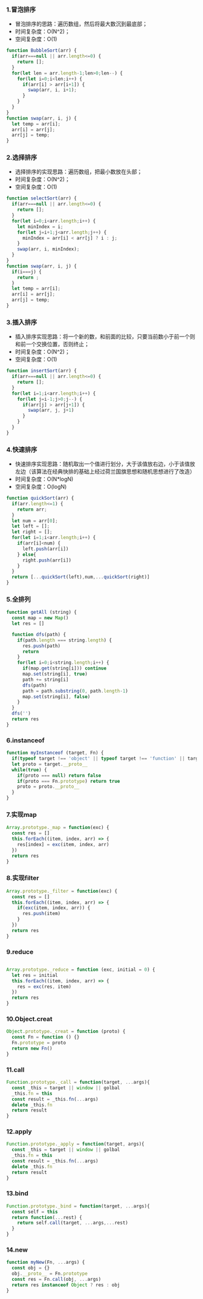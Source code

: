 ###  1.冒泡排序

* 冒泡排序的思路：遍历数组，然后将最大数沉到最底部；
* 时间复杂度：O(N^2)；
* 空间复杂度：O(1)

```js
function BubbleSort(arr) {
  if(arr===null || arr.length<=0) {
    return [];
  }
  for(let len = arr.length-1;len>0;len--) {
    for(let i=0;i<len;i++) {
      if(arr[i] > arr[i+1]) {
        swap(arr, i, i+1);
      }
    }
  }
}
function swap(arr, i, j) {
  let temp = arr[i];
  arr[i] = arr[j];
  arr[j] = temp;
}
```

### 2.选择排序

* 选择排序的实现思路：遍历数组，把最小数放在头部；
* 时间复杂度：O(N^2)；
* 空间复杂度：O(1)

```js
function selectSort(arr) {
  if(arr===null || arr.length<=0) {
    return [];
  }
  for(let i=0;i<arr.length;i++) {
    let minIndex = i;
    for(let j=i+1;j<arr.length;j++) {
      minIndex = arr[i] < arr[j] ? i : j;
    }
    swap(arr, i, minIndex);
  }
}
function swap(arr, i, j) {
  if(i===j) {
    return ;
  }
  let temp = arr[i];
  arr[i] = arr[j];
  arr[j] = temp;
} 
```

### 3.插入排序

* 插入排序实现思路：将一个新的数，和前面的比较，只要当前数小于前一个则和前一个交换位置，否则终止；
* 时间复杂度：O(N^2)；
* 空间复杂度：O(1)

```js
function insertSort(arr) {
  if(arr===null || arr.length<=0) {
    return [];
  }
  for(let i=1;i<arr.length;i++) {
    for(let j=i-1;j>0;j--) {
      if(arr[j] > arr[j+1]) {
        swap(arr, j, j+1)
      }
    }
  }
}
```

### 4.快速排序

* 快速排序实现思路：随机取出一个值进行划分，大于该值放右边，小于该值放左边（该算法在经典快排的基础上经过荷兰国旗思想和随机思想进行了改造）
* 时间复杂度：O(N*logN)
* 空间复杂度：O(logN)

```js
function quickSort(arr) {
  if(arr.length<=1) {
    return arr;
  }
  let num = arr[0];
  let left = [];
  let right = [];
  for(let i=1;i<arr.length;i++) {
    if(arr[i]<num) {
      left.push(arr[i])
    } else{
      right.push(arr[i])
    }
  }
  return [...quickSort(left),num,...quickSort(right)]
}

```

### 5.全排列
```js
function getAll (string) {
  const map = new Map()
  let res = []

  function dfs(path) {
    if(path.length === string.length) {
      res.push(path)
      return
    }
    for(let i=0;i<string.length;i++) {
      if(map.get(string[i])) continue
      map.set(string[i], true)
      path += string[i]
      dfs(path)
      path = path.substring(0, path.length-1)
      map.set(string[i], false)
    }
  }
  dfs('')
  return res
}

```

### 6.instanceof
```js
function myInstanceof (target, Fn) {
  if(typeof target !== 'object' || typeof target !== 'function' || target === null  ) return false
  let proto = target.__proto__
  while(true) {
    if(proto === null) return false
    if(proto === Fn.prototype) return true
    proto = proto.__proto__
  }
}

```

### 7.实现map
```js
Array.prototype._map = function(exc) {
  const res = []
  this.forEach((item, index, arr) => {
    res[index] = exc(item, index, arr)
  })
  return res
}
```

### 8.实现filter
```js
Array.prototype._filter = function(exc) {
  const res = []
  this.forEach((item, index, arr) => {
    if(exc(item, index, arr)) {
      res.push(item)
    }
  })
  return res
}
```

### 9.reduce
```js

Array.prototype._reduce = function (exc, initial = 0) {
  let res = initial
  this.forEach((item, index, arr) => {
    res = exc(res, item)
  })
  return res
}
```

### 10.Object.creat
```js
Object.prototype._creat = function (proto) {
  const Fn = function () {}
  Fn.prototype = proto
  return new Fn()
}

```

### 11.call
```js
Function.prototype._call = function(target, ...args){
  const _this = target || window || golbal
  _this.fn = this
  const result = _this.fn(...args)
  delete _this.fn 
  return result
}
```
### 12.apply
```js
Function.prototype._apply = function(target, args){
  const _this = target || window || golbal
  _this.fn = this
  const result = _this.fn(...args)
  delete _this.fn 
  return result
}
```
### 13.bind
```js
Function.prototype._bind = function(target, ...args){
  const self = this
  return function(...rest) {
    return self.call(target, ...args,...rest)
  }
}
```
### 14.new
```js
function myNew(Fn, ...args) {
  const obj = {}
  obj.__proto__ = Fn.prototype
  const res = Fn.call(obj, ...args)
  return res instanceof Object ? res : obj
}
```
